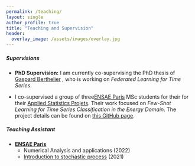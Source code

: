 ```yaml
---
permalink: /teaching/
layout: single
author_profile: true
title: "Teaching and Supervision"
header:
  overlay_image: /assets/images/overlay.jpg
---
```


##### Supervisions 

- **PhD Supervision:** 
    I am currently co-supervising the PhD thesis of [Gaspard Berthelier](https://3gaspo.github.io) , who is working on *Federated Learning for Time Series*.

- I co-supervised a group of three[ENSAE Paris](https://www.ensae.fr) MSc students for their for their [Applied Statistics Projets](https://www.ensae.fr/courses/1408-groupe-de-statistique-appliquee). Their work focused on *Few-Shot Learning for Time Series Classification in the Energy Domain*. The project details can be found on [this GitHub page](https://github.com/EtienneLnr/StatApp_ENSAE).


##### Teaching Assistant 
  - **[ENSAE Paris](https://www.ensae.fr)**
    - Numerical Analysis and applications (2022)
    - [Introduction to stochastic process](https://www.ensae.fr/courses/4432-introduction-aux-processus) (2021)